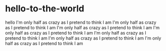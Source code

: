 # hello-to-the-world
hello
I'm only half as crazy as I pretend to think I am
I'm only half as crazy as I pretend to think I am
I'm only half as crazy as I pretend to think I am
I'm only half as crazy as I pretend to think I am
I'm only half as crazy as I pretend to think I am
I'm only half as crazy as I pretend to think I am
I'm only half as crazy as I pretend to think I am
